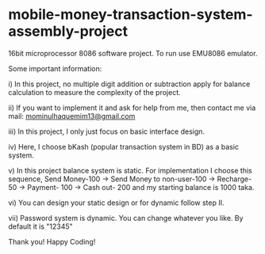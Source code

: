 # mobile-money-transaction-system-assembly-project
16bit microprocessor 8086 software project.
To run use EMU8086 emulator.

Some important information:

i) In this project, no multiple digit addition or subtraction apply for balance calculation to measure the complexity of the project.

ii) If you want to implement it and ask for help from me, then contact me via mail: mominulhaquemim13@gmail.com

iii) In this project, I only just focus on basic interface design.

iv) Here, I choose bKash (popular transaction system in BD) as a basic system.

v) In this project balance system is static. For implementation I choose this sequence, Send Money-100 -> Send Money to non-user-100 -> Recharge- 50 -> Payment- 100 -> Cash out- 200 and my starting balance is 1000 taka.

vi) You can design your static design or for dynamic follow step II.

vii) Password system is dynamic. You can change whatever you like. By default it is "12345"

Thank you! Happy Coding!
